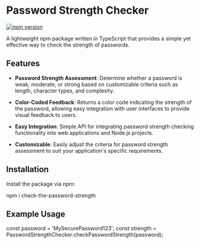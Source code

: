 # Password Strength Checker

[![npm version](https://badge.fury.io/js/password-strength-checker.svg)](https://badge.fury.io/js/password-strength-checker)

A lightweight npm package written in TypeScript that provides a simple yet effective way to check the strength of passwords.

## Features


- **Password Strength Assessment**: Determine whether a password is weak, moderate, or strong based on customizable criteria such as length, character types, and complexity.
  
- **Color-Coded Feedback**: Returns a color code indicating the strength of the password, allowing easy integration with user interfaces to provide visual feedback to users.

- **Easy Integration**: Simple API for integrating password strength checking functionality into web applications and Node.js projects.

- **Customizable**: Easily adjust the criteria for password strength assessment to suit your application's specific requirements.

## Installation

Install the package via npm:

<!-- Bash -->

npm i check-the-password-strength


## Example Usage 

const password = 'MySecurePassword123';
const strength = PasswordStrengthChecker.checkPasswordStrength(password);


